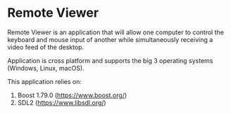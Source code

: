 Remote Viewer
=============

Remote Viewer is an application that will allow
one computer to control the keyboard and mouse input
of another while simultaneously receiving a video feed
of the desktop. 

Application is cross platform and supports the big 3 operating systems (Windows, Linux, macOS).

This application relies on:
  1. Boost 1.79.0 (https://www.boost.org/)
  2. SDL2 (https://www.libsdl.org/)

